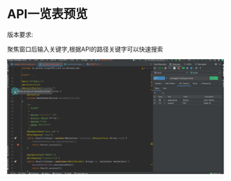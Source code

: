 # API一览表预览
版本要求:<Badge text="2022.1.5" />

聚焦窗口后输入关键字,根据API的路径关键字可以快速搜索

![apiDocExample](../../.vuepress/public/img/apiPreview.gif)
